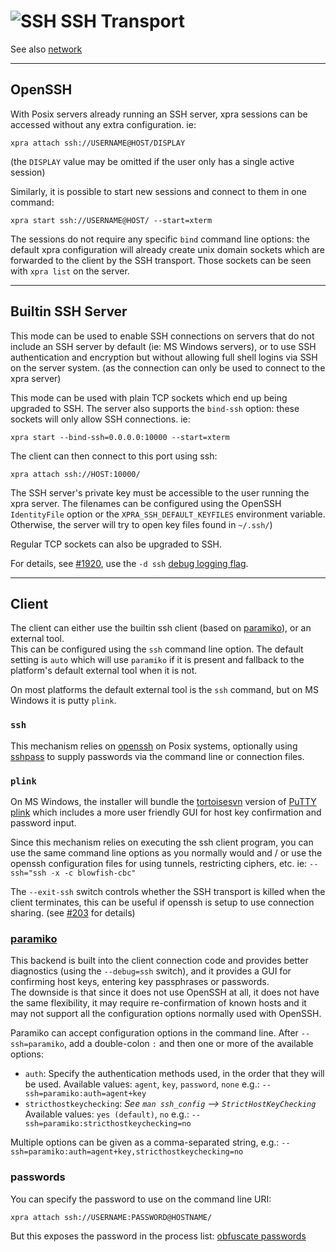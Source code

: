 # ![SSH](../images/icons/ssh.png) SSH Transport

See also [network](./README.md)

***

## OpenSSH
With Posix servers already running an SSH server, xpra sessions can be accessed without any extra configuration. ie:
```
xpra attach ssh://USERNAME@HOST/DISPLAY
```
(the `DISPLAY` value may be omitted if the user only has a single active session)

Similarly, it is possible to start new sessions and connect to them in one command:
```
xpra start ssh://USERNAME@HOST/ --start=xterm
```

The sessions do not require any specific `bind` command line options: the default xpra configuration will already create unix domain sockets which are forwarded to the client by the SSH transport. Those sockets can be seen with `xpra list` on the server.

***

## Builtin SSH Server
This mode can be used to enable SSH connections on servers that do not include an SSH server by default (ie: MS Windows servers), or to use SSH authentication and encryption but without allowing full shell logins via SSH on the server system. (as the connection can only be used to connect to the xpra server)

This mode can be used with plain TCP sockets which end up being upgraded to SSH. The server also supports the `bind-ssh` option: these sockets will only allow SSH connections. ie:
```
xpra start --bind-ssh=0.0.0.0:10000 --start=xterm
```
The client can then connect to this port using ssh:
```
xpra attach ssh://HOST:10000/
```
The SSH server's private key must be accessible to the user running the xpra server. The filenames can be configured using the OpenSSH `IdentityFile` option or the `XPRA_SSH_DEFAULT_KEYFILES` environment variable. Otherwise, the server will try to open key files found in `~/.ssh/`)

Regular TCP sockets can also be upgraded to SSH.

For details, see [#1920](https://github.com/Xpra-org/xpra/issues/1920), use the `-d ssh` [debug logging flag](../Usage/Logging.md).

***

## Client

The client can either use the builtin ssh client (based on [paramiko](http://www.paramiko.org/)), or an external tool. \
This can be configured using the `ssh` command line option. The default setting is `auto` which will use `paramiko` if it is present and fallback to the platform's default external tool when it is not.

On most platforms the default external tool is the `ssh` command, but on MS Windows it is putty `plink`.

### `ssh`
This mechanism relies on [openssh](https://www.openssh.com/) on Posix systems, optionally using [sshpass](https://sourceforge.net/projects/sshpass/) to supply passwords via the command line or connection files.

### `plink`
On MS Windows, the installer will bundle the [tortoisesvn](https://tortoisesvn.net/) version of [PuTTY plink](https://www.chiark.greenend.org.uk/~sgtatham/putty/latest.html) which includes a more user friendly GUI for host key confirmation and password input.

Since this mechanism relies on executing the ssh client program, you can use the same command line options as you normally would and / or use the openssh configuration files for using tunnels, restricting ciphers, etc.
ie: `--ssh="ssh -x -c blowfish-cbc"`

The `--exit-ssh` switch controls whether the SSH transport is killed when the client terminates, this can be useful if openssh is setup to use connection sharing. (see [#203](https://github.com/Xpra-org/xpra/issues/203) for details)

### [paramiko](http://www.paramiko.org/)

This backend is built into the client connection code and provides better diagnostics (using the `--debug=ssh` switch), and it provides a GUI for confirming host keys, entering key passphrases or passwords.\
The downside is that since it does not use OpenSSH at all, it does not have the same flexibility, it may require re-confirmation of known hosts and it may not support all the configuration options normally used with OpenSSH.

Paramiko can accept configuration options in the command line.
After `--ssh=paramiko`, add a double-colon `:` and then one or more of the available options:
* `auth`: Specify the authentication methods used, in the order that they will be used.
  Available values: `agent`, `key`, `password`, `none`
  e.g.: `--ssh=paramiko:auth=agent+key`
* `stricthostkeychecking`: _See `man ssh_config` --> `StrictHostKeyChecking`_
  Available values: `yes (default)`, `no`
  e.g.: `--ssh=paramiko:stricthostkeychecking=no`

Multiple options can be given as a comma-separated string, e.g.: `--ssh=paramiko:auth=agent+key,stricthostkeychecking=no`

### passwords

You can specify the password to use on the command line URI:
```
xpra attach ssh://USERNAME:PASSWORD@HOSTNAME/
```
But this exposes the password in the process list: [obfuscate passwords](https://github.com/Xpra-org/xpra/issues/3196)
